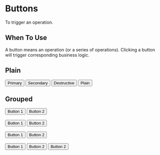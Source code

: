 # Buttons

To trigger an operation.

## When To Use

A button means an operation (or a series of operations). Clicking a button will trigger corresponding business logic.

## Plain

<button class="primary">Primary</button>
<button class="secondary">Secondary <i class="fas fa-angle-right"></i></button>
<button class="destructive"><i class="fab fa-angular"></i> Destructive</button>
<button class="plain">Plain</button>

## Grouped

<div class="button-group">
  <button>Button 1</button>
  <button>Button 2</button>
</div>

<br/>

<div class="button-group">
  <button class="secondary">Button 1</button>
  <button>Button 2</button>
</div>

<br/>

<div class="button-group">
  <button class="secondary">Button 1</button>
  <button class="secondary">Button 2</button>
</div>

<br/>

<div class="button-group">
  <button class="destructive">Button 1</button>
  <button class="destructive">Button 2</button>
  <button class="destructive">Button 2</button>
</div>
